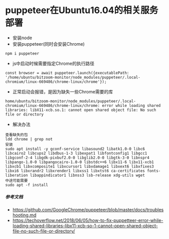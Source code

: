 # puppeteer在Ubuntu16.04的相关服务部署

* 安装node
* 安装puppeteer(同时会安装Chrome)
```
npm i puppeteer
```
* js中启动时候需要指定Chrome的执行路径
```
const browser = await puppeteer.launch({executablePath: '/home/ubuntu/bitzoom-monitor/node_modules/puppeteer/.local-chromium/linux-669486/chrome-linux/chrome'});
```
* 正常启动会报错，是因为缺失一些Chrome需要的库
```
home/ubuntu/bitzoom-monitor/node_modules/puppeteer/.local-chromium/linux-669486/chrome-linux/chrome: error while loading shared libraries: libX11-xcb.so.1: cannot open shared object file: No such file or directory
```
* 解决办法
```
查看缺失的包
ldd chrome | grep not
安装
sudo apt install -y gconf-service libasound2 libatk1.0-0 libc6 libcairo2 libcups2 libdbus-1-3 libexpat1 libfontconfig1 libgcc1 libgconf-2-4 libgdk-pixbuf2.0-0 libglib2.0-0 libgtk-3-0 libnspr4 libpango-1.0-0 libpangocairo-1.0-0 libstdc++6 libx11-6 libx11-xcb1 libxcb1 libxcomposite1 libxcursor1 libxdamage1 libxext6 libxfixes3 libxi6 libxrandr2 libxrender1 libxss1 libxtst6 ca-certificates fonts-liberation libappindicator1 libnss3 lsb-release xdg-utils wget
中途可能需要
sudo apt -f install
```

##### 参考文档
* https://github.com/GoogleChrome/puppeteer/blob/master/docs/troubleshooting.md
* https://techoverflow.net/2018/06/05/how-to-fix-puppetteer-error-while-loading-shared-libraries-libx11-xcb-so-1-cannot-open-shared-object-file-no-such-file-or-directory/